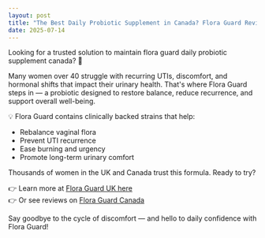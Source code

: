 ```yaml
---
layout: post
title: "The Best Daily Probiotic Supplement in Canada? Flora Guard Reviewed"
date: 2025-07-14
---
```


Looking for a trusted solution to maintain flora guard daily probiotic supplement canada? 🌿

Many women over 40 struggle with recurring UTIs, discomfort, and hormonal shifts that impact their urinary health. That's where Flora Guard steps in — a probiotic designed to restore balance, reduce recurrence, and support overall well-being.

💡 Flora Guard contains clinically backed strains that help:

- Rebalance vaginal flora
- Prevent UTI recurrence
- Ease burning and urgency
- Promote long-term urinary comfort

Thousands of women in the UK and Canada trust this formula. Ready to try?

👉 Learn more at [Flora Guard UK here](https://flora-guard.ca/)  
👉 Or see reviews on [Flora Guard Canada](https://floraguard.uk/)

Say goodbye to the cycle of discomfort — and hello to daily confidence with Flora Guard!
